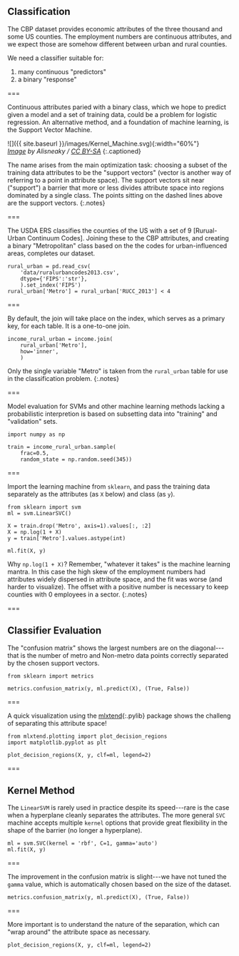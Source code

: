 ---
---

## Classification

The CBP dataset provides economic attributes of the three thousand and
some US counties. The employment numbers are continuous attributes, and
we expect those are somehow different between urban and rural counties.

We need a classifier suitable for:

1. many continuous "predictors"
1. a binary "response"

===

Continuous attributes paried with a binary class, which we hope to
predict given a model and a set of training data, could be a problem
for logistic regression. An alternative method, and a foundation of
machine learning, is the Support Vector Machine.

![]({{ site.baseurl }}/images/Kernel_Machine.svg){:width="60%"}  
*[Image][kernel_machine] by Alisneaky / [CC BY-SA]*
{:.captioned}

[kernel_machine]: https://commons.wikimedia.org/w/index.php?curid=47868867
[CC BY-SA]: https://creativecommons.org/licenses/by-sa/4.0

The name arises from the main optimization task: choosing a subset of
the training data attributes to be the "support vectors" (vector is
another way of referring to a point in attribute space). The support
vectors sit near ("support") a barrier that more or less divides
attribute space into regions dominated by a single class. The points
sitting on the dashed lines above are the support vectors.
{:.notes}

===

The USDA ERS classifies the counties of the US with a set of 9
[Rurual-Urban Continuum Codes]. Joining these to the CBP attributes,
and creating a binary "Metropolitan" class based on the the codes for
urban-influenced areas, completes our dataset.

```{python title='{{ site.handouts[0] }}'}
rural_urban = pd.read_csv(
    'data/ruralurbancodes2013.csv',
    dtype={'FIPS':'str'},
    ).set_index('FIPS')
rural_urban['Metro'] = rural_urban['RUCC_2013'] < 4
```

[Rural-Urban Continuum Codes]: https://www.ers.usda.gov/data-products/rural-urban-continuum-codes/

===

By default, the join will take place on the index, which serves as a
primary key, for each table. It is a one-to-one join.

```{python title='{{ site.handouts[0] }}'}
income_rural_urban = income.join(
    rural_urban['Metro'],
    how='inner',
    )
```

Only the single variable "Metro" is taken from the `rural_urban` table for use
in the classification problem.
{:.notes}

===

Model evaluation for SVMs and other machine learning methods lacking a
probabilistic interpretion is based on subsetting data into "training"
and "validation" sets.

```{python title='{{ site.handouts[0] }}'}
import numpy as np

train = income_rural_urban.sample(
    frac=0.5,
    random_state = np.random.seed(345))
```

===

Import the learning machine from `sklearn`, and pass the training data
separately as the attributes (as `X` below) and class (as `y`).

```{python title='{{ site.handouts[0] }}'}
from sklearn import svm
ml = svm.LinearSVC()

X = train.drop('Metro', axis=1).values[:, :2]
X = np.log(1 + X)
y = train['Metro'].values.astype(int)

ml.fit(X, y)
```

Why `np.log(1 + X)`? Remember, "whatever it takes" is the machine
learning mantra. In this case the high skew of the employment numbers
had attributes widely dispersed in attribute space, and the fit was
worse (and harder to visualize). The offset with a positive number is
necessary to keep counties with 0 employees in a sector.
{:.notes}

===

## Classifier Evaluation

The "confusion matrix" shows the largest numbers are on the
diagonal---that is the number of metro and Non-metro data points
correctly separated by the chosen support vectors.

```{python title='{{ site.handouts[0] }}'}
from sklearn import metrics

metrics.confusion_matrix(y, ml.predict(X), (True, False))
```

===

A quick visualization using the [mlxtend](){:.pylib} package
shows the challeng of separating this attribute space!

```{python title='{{ site.handouts[0] }}'}
from mlxtend.plotting import plot_decision_regions
import matplotlib.pyplot as plt

plot_decision_regions(X, y, clf=ml, legend=2)
```

===

## Kernel Method

The `LinearSVM` is rarely used in practice despite its speed---rare is
the case when a hyperplane cleanly separates the attributes. The more
general `SVC` machine accepts multiple `kernel` options that provide
great flexibility in the shape of the barrier (no longer a hyperplane).

```{python title='{{ site.handouts[0] }}'}
ml = svm.SVC(kernel = 'rbf', C=1, gamma='auto')
ml.fit(X, y)
```

===

The improvement in the confusion matrix is slight---we have not tuned
the `gamma` value, which is automatically chosen based on the size of
the dataset.

```{python title='{{ site.handouts[0] }}'}
metrics.confusion_matrix(y, ml.predict(X), (True, False))
```

===

More important is to understand the nature of the separation, which
can "wrap around" the attribute space as necessary.

```{python title='{{ site.handouts[0] }}'}
plot_decision_regions(X, y, clf=ml, legend=2)
```

<!--
https://www.ers.usda.gov/data-products/rural-urban-continuum-codes/
FIPS over 3K
RUCC_2013 1,2,3 Metro / 4-9 Nonmetro
-->
